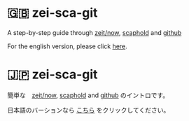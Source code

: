 # 🇬🇧 zei-sca-git
A step-by-step guide through
[zeit/now](https://zeit.co/now), [scaphold](https://scaphold.io) and [github](https://developer.github.com)

For the english version, please click [here](./readme.en.md).

# 🇯🇵 zei-sca-git
簡単な　[zeit/now](https://zeit.co/now), [scaphold](https://scaphold.io) and [github](https://developer.github.com)
のイントロです。

日本語のバーションなら [こちら](./readme.ja.md) をクリックしてください。

